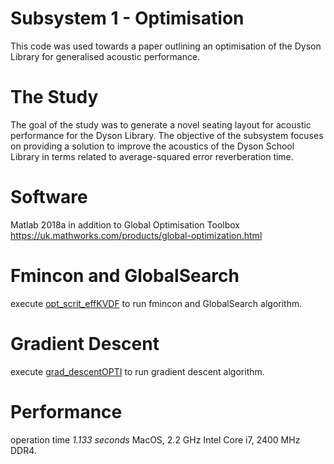 # Subsystem 1 - Optimisation

This code was used towards a paper outlining an optimisation of the Dyson Library for generalised acoustic performance.

# The Study 

The goal of the study was to generate a novel seating layout for acoustic performance for the Dyson Library. The objective of the subsystem focuses on providing a solution to improve the acoustics of the Dyson School Library in terms related to average-squared error reverberation time. 

# Software

Matlab 2018a in addition to Global Optimisation Toolbox https://uk.mathworks.com/products/global-optimization.html

# Fmincon and GlobalSearch

execute [opt_scrit_effKVDF](https://github.com/Kvdf/Optimisation/blob/master/Sub_system1/opt_scrit_effKVDF.m) to run fmincon and GlobalSearch algorithm.

# Gradient Descent 

execute [grad_descentOPTI](https://github.com/Kvdf/Optimisation/blob/master/Sub_system1/grad_descentOPTI.m) to run gradient descent algorithm.

# Performance
operation time *1.133 seconds* 
MacOS, 2.2 GHz Intel Core i7, 2400 MHz DDR4. 
